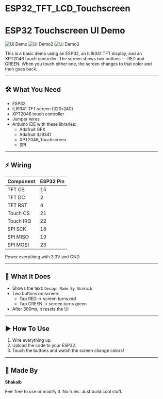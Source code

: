 # ESP32_TFT_LCD_Touchscreen

# ESP32 Touchscreen UI Demo

![UI Demo](1.png)
![UI Demo2](2.png)
![UI Demo3](3.png)

This is a basic demo using an ESP32, an ILI9341 TFT display, and an XPT2046 touch controller. The screen shows two buttons — RED and GREEN. When you touch either one, the screen changes to that color and then goes back.

---

## 🛠 What You Need

- ESP32
- ILI9341 TFT screen (320x240)
- XPT2046 touch controller
- Jumper wires
- Arduino IDE with these libraries:
  - Adafruit GFX
  - Adafruit ILI9341
  - XPT2046_Touchscreen
  - SPI

---

## ⚡ Wiring

| Component      | ESP32 Pin |
|----------------|-----------|
| TFT CS         | 15        |
| TFT DC         | 2         |
| TFT RST        | 4         |
| Touch CS       | 21        |
| Touch IRQ      | 22        |
| SPI SCK        | 18        |
| SPI MISO       | 19        |
| SPI MOSI       | 23        |

Power everything with 3.3V and GND.

---

## 🎨 What It Does

- Shows the text: `Design Made By Shakaib`
- Two buttons on screen:
  - Tap RED → screen turns red
  - Tap GREEN → screen turns green
- After 300ms, it resets the UI

---

## ▶️ How To Use

1. Wire everything up.
2. Upload the code to your ESP32.
3. Touch the buttons and watch the screen change colors!

---

## 🙌 Made By

**Shakaib**

Feel free to use or modify it. No rules. Just build cool stuff.

